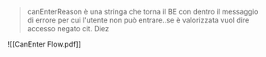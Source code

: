 > canEnterReason è una stringa che torna il BE con dentro il messaggio di errore per cui l'utente non può entrare..se è valorizzata vuol dire accesso negato
> cit. Diez

![[CanEnter Flow.pdf]]


